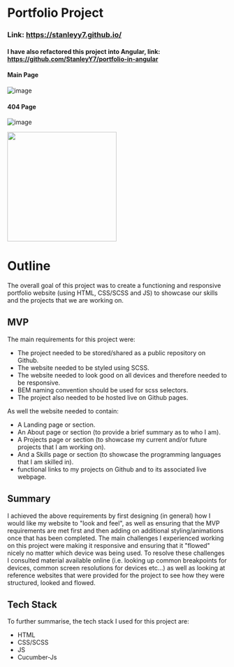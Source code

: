 # Portfolio Project

### Link: https://stanleyy7.github.io/

#### I have also refactored this project into Angular, link: https://github.com/StanleyY7/portfolio-in-angular

#### Main Page

![image](https://user-images.githubusercontent.com/119549394/207509489-d24f9110-d557-42fe-90ba-303f636ebb6d.png)

#### 404 Page

![image](https://user-images.githubusercontent.com/119549394/228779432-96a50594-7757-4ff0-9142-9a1e123ba2c7.png)

<img width="250" src="https://github.com/StanleyY7/StanleyY7.github.io/actions/workflows/main.yml/badge.svg"/>

# Outline
The overall goal of this project was to create a functioning and responsive portfolio website (using HTML, CSS/SCSS and JS) to showcase our skills and the projects that we are working on.

## MVP
The main requirements for this project were:
- The project needed to be stored/shared as a public repository on Github.
- The website needed to be styled using SCSS.
- The website needed to look good on all devices and therefore needed to be responsive.
- BEM naming convention should be used for scss selectors.
- The project also needed to be hosted live on Github pages. 

As well the website needed to contain:
- A Landing page or section.
- An About page or section (to provide a brief summary as to who I am).
- A Projects page or section (to showcase my current and/or future projects that I am working on).
- And a Skills page or section (to showcase the programming languages that I am skilled in).
- functional links to my projects on Github and to its associated live webpage. 

## Summary 
I achieved the above requirements by first designing (in general) how I would like my website to "look and feel", as well as ensuring that the MVP requirements are met first and then adding on additional styling/animations once that has been completed. The main challenges I experienced working on this project were making it responsive and ensuring that it "flowed" nicely no matter which device was being used. To resolve these challenges I consulted material available online (i.e. looking up common breakpoints for devices, common screen resolutions for devices etc...) as well as looking at reference websites that were provided for the project to see how they were structured, looked and flowed.

## Tech Stack
To further summarise, the tech stack I used for this project are:
- HTML
- CSS/SCSS
- JS
- Cucumber-Js
